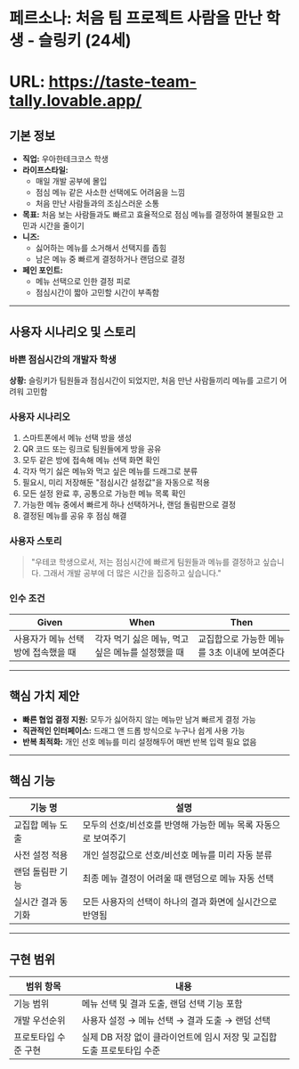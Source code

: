 # 페르소나: 처음 팀 프로젝트 사람을 만난 학생 - 슬링키 (24세)

# URL: https://taste-team-tally.lovable.app/

## 기본 정보
- **직업:** 우아한테크코스 학생
- **라이프스타일:**
  - 매일 개발 공부에 몰입
  - 점심 메뉴 같은 사소한 선택에도 어려움을 느낌
  - 처음 만난 사람들과의 조심스러운 소통
- **목표:** 처음 보는 사람들과도 빠르고 효율적으로 점심 메뉴를 결정하여 불필요한 고민과 시간을 줄이기
- **니즈:**
  - 싫어하는 메뉴를 소거해서 선택지를 좁힘
  - 남은 메뉴 중 빠르게 결정하거나 랜덤으로 결정
- **페인 포인트:**
  - 메뉴 선택으로 인한 결정 피로
  - 점심시간이 짧아 고민할 시간이 부족함

---

##  사용자 시나리오 및 스토리

###  바쁜 점심시간의 개발자 학생
**상황:** 슬링키가 팀원들과 점심시간이 되었지만, 처음 만난 사람들끼리 메뉴를 고르기 어려워 고민함

### 사용자 시나리오
1. 스마트폰에서 메뉴 선택 방을 생성
2. QR 코드 또는 링크로 팀원들에게 방을 공유
3. 모두 같은 방에 접속해 메뉴 선택 화면 확인
4. 각자 먹기 싫은 메뉴와 먹고 싶은 메뉴를 드래그로 분류
5. 필요시, 미리 저장해둔 "점심시간 설정값"을 자동으로 적용
6. 모든 설정 완료 후, 공통으로 가능한 메뉴 목록 확인
7. 가능한 메뉴 중에서 빠르게 하나 선택하거나, 랜덤 돌림판으로 결정
8. 결정된 메뉴를 공유 후 점심 해결

### 사용자 스토리
> "우테코 학생으로서, 저는 점심시간에 빠르게 팀원들과 메뉴를 결정하고 싶습니다. 그래서 개발 공부에 더 많은 시간을 집중하고 싶습니다."

### 인수 조건
| Given | When | Then |
|------|------|------|
| 사용자가 메뉴 선택 방에 접속했을 때 | 각자 먹기 싫은 메뉴, 먹고 싶은 메뉴를 설정했을 때 | 교집합으로 가능한 메뉴를 3초 이내에 보여준다 |

---

##  핵심 가치 제안

- **빠른 협업 결정 지원:** 모두가 싫어하지 않는 메뉴만 남겨 빠르게 결정 가능
- **직관적인 인터페이스:** 드래그 앤 드롭 방식으로 누구나 쉽게 사용 가능
- **반복 최적화:** 개인 선호 메뉴를 미리 설정해두어 매번 반복 입력 필요 없음

---

##  핵심 기능

| 기능 명             | 설명                                                         |
|------------------|------------------------------------------------------------|
| 교집합 메뉴 도출     | 모두의 선호/비선호를 반영해 가능한 메뉴 목록 자동으로 보여주기 |
| 사전 설정 적용       | 개인 설정값으로 선호/비선호 메뉴를 미리 자동 분류             |
| 랜덤 돌림판 기능    | 최종 메뉴 결정이 어려울 때 랜덤으로 메뉴 자동 선택           |
| 실시간 결과 동기화   | 모든 사용자의 선택이 하나의 결과 화면에 실시간으로 반영됨      |

---

##  구현 범위

| 범위 항목         | 내용                                               |
|----------------|--------------------------------------------------|
| 기능 범위         | 메뉴 선택 및 결과 도출, 랜덤 선택 기능 포함            |
| 개발 우선순위      | 사용자 설정 → 메뉴 선택 → 결과 도출 → 랜덤 선택        |
| 프로토타입 수준 구현 | 실제 DB 저장 없이 클라이언트에 임시 저장 및 교집합 도출 프로토타입 수준 |
